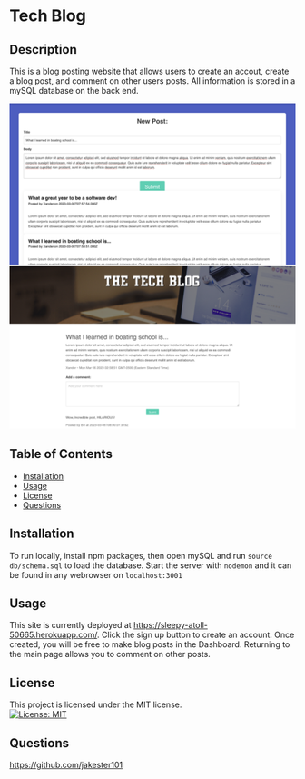 # Tech Blog

## Description

This is a blog posting website that allows users to create an accout, create a blog post, and comment on other users posts. All information is stored in a mySQL database on the back end. 

![Site Screenshot 1](/assets/post.png)
![Site Screenshot 1](/assets/comment.png)



## Table of Contents


- [Installation](#installation)
- [Usage](#Usage)
- [License](#license)
- [Questions](#questions)


## Installation

To run locally, install npm packages, then open mySQL and run ```source db/schema.sql``` to load the database. Start the server with ```nodemon``` and it can be found in any webrowser on ```localhost:3001```

## Usage

This site is currently deployed at https://sleepy-atoll-50665.herokuapp.com/. Click the sign up button to create an account. Once created, you will be free to make blog posts in the Dashboard. Returning to the main page allows you to comment on other posts.

## License

This project is licensed under the MIT license.
<br/> [![License: MIT](https://img.shields.io/badge/License-MIT-yellow.svg)](https://opensource.org/licenses/MIT)

## Questions

https://github.com/jakester101<br>

